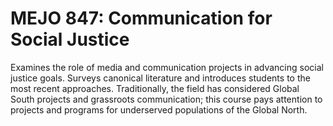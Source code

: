 # MEJO 847: Communication for Social Justice

Examines the role of media and communication projects in advancing social justice goals. Surveys canonical literature and introduces students to the most recent approaches. Traditionally, the field has considered Global South projects and grassroots communication; this course pays attention to projects and programs for underserved populations of the Global North.